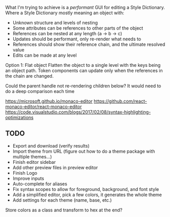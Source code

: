 What I'm trying to achieve is a *performant* GUI for editing a Style Dictionary. Where a Style Dictionary mostly meaning an object with:
* Unknown structure and levels of nesting
* Some attributes can be references to other parts of the object
* References can be nested at any length (a -> b -> c)
* Updates should be performant, only re-render what needs to
* References should show their reference chain, and the ultimate resolved value
* Edits can be made at any level

Option 1: Flat object
Flatten the object to a single level with the keys being an object path. Token components can update only when the references in the chain are changed. 

Could the parent handle not re-rendering children below? It would need to do a deep comparison each time


https://microsoft.github.io/monaco-editor
https://github.com/react-monaco-editor/react-monaco-editor
https://code.visualstudio.com/blogs/2017/02/08/syntax-highlighting-optimizations

## TODO
* Export and download (verify results)
* Import theme from URL (figure out how to do a theme package with multiple themes...)
* Finish editor sidebar
* Add other preview files in preview editor
* Finish Logo
* Improve inputs
* Auto-complete for aliases
* Fix syntax scopes to allow for foreground, background, and font style
* Add a simplified editor, pick a few colors, it generates the whole theme
* Add settings for each theme (name, base, etc.)

Store colors as a class and transform to hex at the end? 
